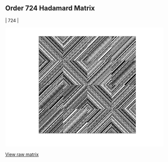 ## Order 724 Hadamard Matrix

| 724 |

<img src="724.png" class="img-responsive" alt=""> 

[View raw matrix](order724.txt)
